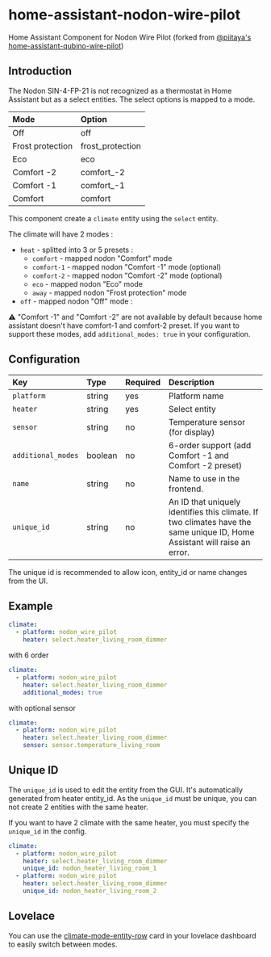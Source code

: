 # home-assistant-nodon-wire-pilot

Home Assistant Component for Nodon Wire Pilot (forked from [@piitaya's](https://github.com/piitaya) [home-assistant-qubino-wire-pilot](https://github.com/piitaya/home-assistant-qubino-wire-pilot))

## Introduction

The Nodon SIN-4-FP-21 is not recognized as a thermostat in Home Assistant but as a select entities.
The select options is mapped to a mode.

| Mode             | Option           |
| :--------------- | :--------------- |
| Off              | off              |
| Frost protection | frost_protection |
| Eco              | eco              |
| Comfort -2       | comfort_-2       |
| Comfort -1       | comfort_-1       |
| Comfort          | comfort          |

This component create a `climate` entity using the `select` entity.

The climate will have 2 modes :

- `heat` - splitted into 3 or 5 presets :
  - `comfort` - mapped nodon "Comfort" mode
  - `comfort-1` - mapped nodon "Comfort -1" mode (optional)
  - `comfort-2` - mapped nodon "Comfort -2" mode (optional)
  - `eco` - mapped nodon "Eco" mode
  - `away` - mapped nodon "Frost protection" mode
- `off` - mapped nodon "Off" mode :

:warning: "Comfort -1" and "Comfort -2" are not available by default because home assistant doesn't have comfort-1 and comfort-2 preset. If you want to support these modes, add `additional_modes: true` in your configuration.

## Configuration

| Key                | Type    | Required | Description                                                                                                               |
| :----------------- | :------ | :------- | :------------------------------------------------------------------------------------------------------------------------ |
| `platform`         | string  | yes      | Platform name                                                                                                             |
| `heater`           | string  | yes      | Select entity                                                                                                              |
| `sensor`           | string  | no       | Temperature sensor (for display)                                                                                          |
| `additional_modes` | boolean | no       | 6-order support (add Comfort -1 and Comfort -2 preset)                                                                    |
| `name`             | string  | no       | Name to use in the frontend.                                                                                              |
| `unique_id`        | string  | no       | An ID that uniquely identifies this climate. If two climates have the same unique ID, Home Assistant will raise an error. |

The unique id is recommended to allow icon, entity_id or name changes from the UI.

## Example

```yaml
climate:
  - platform: nodon_wire_pilot
    heater: select.heater_living_room_dimmer
```

with 6 order

```yaml
climate:
  - platform: nodon_wire_pilot
    heater: select.heater_living_room_dimmer
    additional_modes: true
```

with optional sensor

```yaml
climate:
  - platform: nodon_wire_pilot
    heater: select.heater_living_room_dimmer
    sensor: sensor.temperature_living_room
```

## Unique ID

The `unique_id` is used to edit the entity from the GUI. It's automatically generated from heater entity_id. As the `unique_id` must be unique, you can not create 2 entities with the same heater.

If you want to have 2 climate with the same heater, you must specify the `unique_id` in the config.

```yaml
climate:
  - platform: nodon_wire_pilot
    heater: select.heater_living_room_dimmer
    unique_id: nodon_heater_living_room_1
  - platform: nodon_wire_pilot
    heater: select.heater_living_room_dimmer
    unique_id: nodon_heater_living_room_2
```

## Lovelace

You can use the [climate-mode-entity-row](https://github.com/piitaya/lovelace-climate-mode-entity-row) card in your lovelace dashboard to easily switch between modes.
